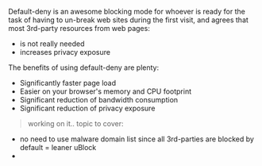 Default-deny is an awesome blocking mode for whoever is ready for the task of having to un-break web sites during the first visit, and agrees that most 3rd-party resources from web pages:

- is not really needed
- increases privacy exposure

The benefits of using default-deny are plenty:

- Significantly faster page load
- Easier on your browser's memory and CPU footprint
- Significant reduction of bandwidth consumption
- Significant reduction of privacy exposure

> working on it.. topic to cover:
- no need to use malware domain list since all 3rd-parties are blocked by default = leaner uBlock
- 